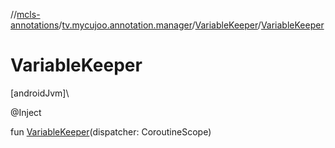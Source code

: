 //[mcls-annotations](../../../index.md)/[tv.mycujoo.annotation.manager](../index.md)/[VariableKeeper](index.md)/[VariableKeeper](-variable-keeper.md)

# VariableKeeper

[androidJvm]\

@Inject

fun [VariableKeeper](-variable-keeper.md)(dispatcher: CoroutineScope)
